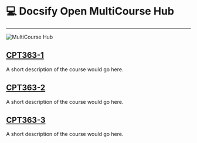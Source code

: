 # 💻 Docsify Open MultiCourse Hub

---

![MultiCourse Hub](../../assets/images/home/diane-helentjaris-6lhOGX0EobE-unsplash.jpg ':class=banner-image')

## [CPT363-1](cpt363-1/home.md)
A short description of the course would go here.

## [CPT363-2](cpt363-2/home.md)
A short description of the course would go here.

## [CPT363-3](cpt363-3/home.md)
A short description of the course would go here.
